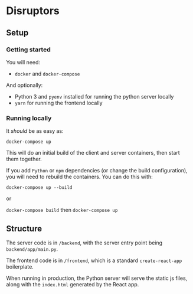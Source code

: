 # Disruptors


## Setup

### Getting started

You will need:
- `docker` and `docker-compose`

And optionally:
- Python 3 and `pyenv` installed for running the python server locally 
- `yarn` for running the frontend locally

### Running locally

It *should* be as easy as: 
```
docker-compose up
```

This will do an initial build of the client and server containers, then start them together.

If you add `Python` or `npm` dependencies (or change the build configuration), you will need to rebuild the containers. You can do this with: 

`docker-compose up --build`

or 

`docker-compose build` then `docker-compose up`

## Structure

The server code is in `/backend`, with the server entry point being `backend/app/main.py`.

The frontend code is in `/frontend`, which is a standard `create-react-app` boilerplate.

When running in production, the Python server will serve the static js files, along with the `index.html` generated by the React app.